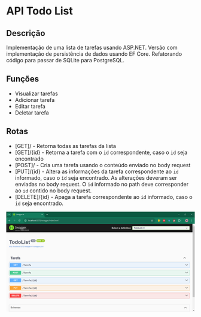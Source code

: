 # API Todo List

## Descrição

Implementação de uma lista de tarefas usando ASP.NET. Versão com implementação de persistência de dados usando EF Core. Refatorando código para passar de SQLite para PostgreSQL.

## Funções

- Visualizar tarefas
- Adicionar tarefa
- Editar tarefa
- Deletar tarefa

## Rotas

- [GET]/ - Retorna todas as tarefas da lista
- [GET]/{id} - Retorna a tarefa com o `id` correspondente, caso o `id` seja encontrado
- [POST]/ - Cria uma tarefa usando o conteúdo enviado no body request
- [PUT]/{id} - Altera as informações da tarefa correspondente ao `id` informado, caso o `id` seja encontrado. As alterações deveram ser enviadas no body request. O `id` informado no path deve corresponder ao `id` contido no body request.
- [DELETE]/{id} - Apaga a tarefa correspondente ao `id` informado, caso o `id` seja encontrado.

<img src="esquema-swagger.png" alt="Swagger do projeto" />
